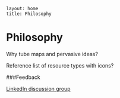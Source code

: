 ````
layout: home
title: Philosophy
````

Philosophy
==========

Why tube maps and pervasive ideas?

Reference list of resource types with icons?

###Feedback

[LinkedIn discussion group](http://www.linkedin.com/groups?homeNewMember=&gid=5117369)
